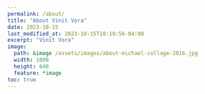 ```yaml
---
permalink: /about/
title: "About Vinit Vora"
date: 2023-10-15
last_modified_at: 2023-10-15T10:19:56-04:00
excerpt: "Vinit Vora"
image:
  path: &image /assets/images/about-michael-collage-2016.jpg
  width: 1600
  height: 640
  feature: *image
toc: true
---
```


<object data="{{ site.url }}{{ site.baseurl }}/assets/pdfs/Vinit_Resume.pdf" width="1000" height="1000" type="application/pdf"></object>